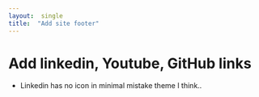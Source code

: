 ```yaml
---
layout:  single
title:  "Add site footer"
---
```


# Add linkedin, Youtube, GitHub links

- Linkedin has no icon in minimal mistake theme I think..